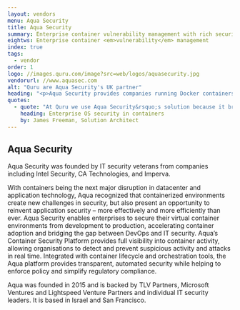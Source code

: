 ```yaml
---
layout: vendors
menu: Aqua Security
title: Aqua Security
summary: Enterprise container vulnerability management with rich security and policy controls
eightws: Enterprise container <em>vulnerability</em> management
index: true
tags:
  - vendor
order: 1
logo: //images.quru.com/image?src=web/logos/aquasecurity.jpg
vendorurl: //www.aquasec.com
alt: "Quru are Aqua Security's UK partner"
heading: "<p>Aqua Security provides companies running Docker containers a level of vulnerability management, security and control, that equates to best practice  Enterprise solutions for physical/virtual servers, until now not available on Linux.</p><p>In practical terms this provides visibility of vulnerabilities that could exist across your container estate.  In addition Aqua Security delivers rich security and policy management tools, including the ability to whitelist commands and processes that can run inside a container.  The enforcement of policy and baseline, which serves to prevent injection attacks, ensures a real and tangible layer of security for container based deployments from internal and external threats. </p><p>Add to this &ldquo;secrets&rdquo; management and Aqua establishes itself as a robust security platform for containers.</p>"
quotes:
  - quote: "At Quru we use Aqua Security&rsquo;s solution because it brings benefits to Docker containers that businesses have long expected from their server deployments. Traditionally Linux operating systems have not been associated with the same risks and vulnerabilities as Windows, and hence have not been associated with security software. However, this ignores other risks, particularly those of rule transgression and of malicious internal or external hackers. Aqua Security significantly diminishes those risks."
    heading: Enterprise OS security in containers
    by: James Freeman, Solution Architect
---
```


## Aqua Security

Aqua Security was founded by IT security veterans from companies including Intel Security, CA Technologies, and Imperva.

With containers being the next major disruption in datacenter and application technology, Aqua recognized that containerized environments create new challenges in security, but also present an opportunity to reinvent application security – more effectively and more efficiently than ever. Aqua Security enables enterprises to secure their virtual container environments from development to production, accelerating container adoption and bridging the gap between DevOps and IT security. Aqua’s Container Security Platform provides full visibility into container activity, allowing organisations to detect and prevent suspicious activity and attacks in real time. Integrated with container lifecycle and orchestration tools, the Aqua platform provides transparent, automated security while helping to enforce policy and simplify regulatory compliance.

Aqua was founded in 2015 and is backed by TLV Partners, Microsoft Ventures and Lightspeed Venture Partners and individual IT security leaders. It is based in Israel and San Francisco.


